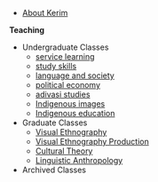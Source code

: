 - [About Kerim](home.md)

**Teaching**
- Undergraduate Classes
  - [service learning](undergrad/service-learning.md)
  - [study skills](undergrad/study-skills.md)
  - [language and society](undergrad/language-and-society.md)
  - [political economy](undergrad/introduction-to-political-economy.md)
  - [adivasi studies](undergrad/adivasi-studies.md)
  - [Indigenous images](undergrad/aboriginal-images.md)
  - [Indigenous education](undergrad/aboriginal-education.md)
- Graduate Classes
  - [Visual Ethnography](grad/visual-ethnography.md)
  - [Visual Ethnography Production](grad/visual-ethnography-production.md)
  - [Cultural Theory](grad/seminar-on-cultural-theories.md)
  - [Linguistic Anthropology](grad/linguistic-anthropology.md)
- Archived Classes
